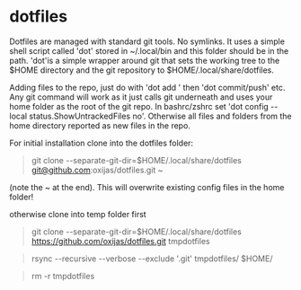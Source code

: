 # dotfiles

Dotfiles are managed with standard git tools. No symlinks.
It uses a simple shell script called 'dot' stored in ~/.local/bin and this folder should be in the path.
'dot'is a simple wrapper around git that sets the working tree to the $HOME directory and the git repository to $HOME/.local/share/dotfiles.

Adding files to the repo, just do with 'dot add <filename>' then 'dot commit/push' etc.
Any git command will work as it just calls git underneath and uses your home folder as the root of the git repo.
In bashrc/zshrc set 'dot config --local status.ShowUntrackedFiles no'.
Otherwise all files and folders from the home directory reported as new files in the repo.

For initial installation clone into the dotfiles folder:
> git clone --separate-git-dir=$HOME/.local/share/dotfiles git@github.com:oxijas/dotfiles.git ~

(note the ~ at the end). This will overwrite existing config files in the home folder!

otherwise clone into temp folder first
> git clone --separate-git-dir=$HOME/.local/share/dotfiles https://github.com/oxijas/dotfiles.git tmpdotfiles

> rsync --recursive --verbose --exclude '.git' tmpdotfiles/ $HOME/

  > rm -r tmpdotfiles
